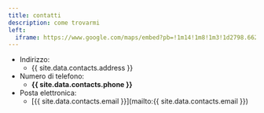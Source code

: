 ```yaml
---
title: contatti
description: come trovarmi
left:
  iframe: https://www.google.com/maps/embed?pb=!1m14!1m8!1m3!1d2798.662389723209!2d10.863930900000002!3d45.456458999999995!3m2!1i1024!2i768!4f13.1!3m3!1m2!1s0x4781e6a23ebcfd53%3A0x1b73b1d7ed4b91c3!2sLocalita&#39;+Ca&#39;.+di+Mezzo%2C+147%2C+37012+Bussolengo+VR!5e0!3m2!1sit!2sit!4v1429642416209
---
```


- Indirizzo:
  - {{ site.data.contacts.address }}
- Numero di telefono:
  - <strong>{{ site.data.contacts.phone }}</strong>
- Posta elettronica:
  - [{{ site.data.contacts.email }}](mailto:{{ site.data.contacts.email }})
